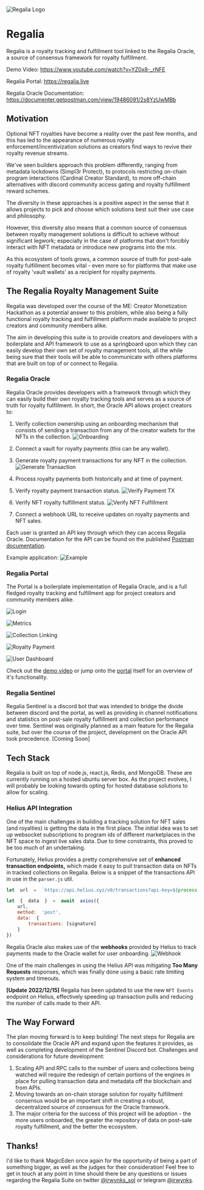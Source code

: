 ![Regalia Logo](https://i.imgur.com/9Bp9Irol.png)
# Regalia
Regalia is a royalty tracking and fulfillment tool linked to the Regalia Oracle, a source of consensus framework for royalty fulfillment.

Demo Video: https://www.youtube.com/watch?v=YZ0x8-_rNFE

Regalia Portal: https://regalia.live

Regalia Oracle Documentation: https://documenter.getpostman.com/view/19486091/2s8YzUwMBb

## Motivation
Optional NFT royalties have become a reality over the past few months, and this has led to the appearance of numerous royalty enforcement/incentivization solutions as creators find ways to revive their royalty revenue streams.

We've seen builders approach this problem differently, ranging from metadata lockdowns (Simpl3r Protect), to protocols restricting on-chain program interactions (Cardinal Creator Standard), to more off-chain alternatives with discord community access gating and royalty fulfillment reward schemes.

The diversity in these approaches is a positive aspect in the sense that it allows projects to pick and choose which solutions best suit their use case and philosophy.

However, this diversity also means that a common source of consensus between royalty management solutions is difficult to achieve without significant legwork; especially in the case of platforms that don't forcibly interact with NFT metadata or introduce new programs into the mix.

As this ecosystem of tools grows, a common source of truth for post-sale royalty fulfillment becomes vital - even more so for platforms that make use of royalty 'vault wallets' as a recipient for royalty payments.

## The Regalia Royalty Management Suite
Regalia was developed over the course of the ME: Creator Monetization Hackathon as a potential answer to this problem, while also being a fully functional royalty tracking and fulfillment platform made available to project creators and community members alike. 

The aim in developing this suite is to provide creators and developers with a boilerplate and API framework to use as a springboard upon which they can easily develop their own set of royalty management tools, all the while being sure that their tools will be able to communicate with others platforms that are built on top of or connect to Regalia.

### Regalia Oracle
Regalia Oracle provides developers with a framework through which they can easily build their own royalty tracking tools and serves as a source of truth for royalty fulfillment. In short, the Oracle API allows project creators to:

 1. Verify collection ownership using an onboarding mechanism that consists of sending a transaction from any of the creator wallets for the NFTs in the collection.
![Onboarding](https://i.imgur.com/nvp7OtR.gif)

 3. Connect a vault for royalty payments (this can be any wallet).
 
 5. Generate royalty payment transactions for any NFT in the collection.
![Generate Transaction](https://i.imgur.com/dJV4EB1.gif)
 6. Process royalty payments both historically and at time of payment.
 7. Verify royalty payment transaction status.
 ![Verify Payment TX](https://i.imgur.com/3GfygA6.gif)
 8. Verify NFT royalty fulfillment status.
![Verify NFT Fulfillment](https://i.imgur.com/3F0Wfl9.gif)
 10. Connect a webhook URL to receive updates on royalty payments and NFT sales.

Each user is granted an API key through which they can access Regalia Oracle. Documentation for the API can be found on the published [Postman documentation](https://documenter.getpostman.com/view/19486091/2s8YzUwMBb).

Example application:
![Example](https://i.imgur.com/3lnqDaa.png)

### Regalia Portal
The Portal is a boilerplate implementation of Regalia Oracle, and is a full fledged royalty tracking and fulfillment app for project creators and community members alike.

![Login](https://i.imgur.com/WUBeyP2.png)

![Metrics](https://i.imgur.com/qYdHqKl.png)

![Collection Linking](https://i.imgur.com/uIOANIf.png)

![Royalty Payment](https://i.imgur.com/JApBJGU.png)

![User Dashboard](https://i.imgur.com/TALGdZH.png)

Check out the [demo video](https://www.youtube.com/watch?v=YZ0x8-_rNFE) or jump onto the [portal](https://regalia.live) itself for an overview of it's functionality.

### Regalia Sentinel
Regalia Sentinel is a discord bot that was intended to bridge the divide between discord and the portal, as well as providing in channel notifications and statistics on post-sale royalty fulfillment and collection performance over time. Sentinel was originally planned as a main feature for the Regalia suite, but over the course of the project, development on the Oracle API took precedence.
[Coming Soon]

## Tech Stack
Regalia is built on top of node.js, react.js, Redis, and MongoDB. These are currently running on a hosted ubuntu server box. As the project evolves, I will probably be looking towards opting for hosted database solutions to allow for scaling.
### Helius API Integration
One of the main challenges in building a tracking solution for NFT sales (and royalties) is getting the data in the first place. The initial idea was to set up websocket subscriptions to program ids of different marketplaces in the NFT space to ingest live sales data. Due to time constraints, this proved to be too much of an undertaking. 

Fortunately, Helius provides a pretty comprehensive set of **enhanced transaction endpoints,** which made it easy to pull transaction data on NFTs in tracked collections on Regalia. Below is a snippet of the transactions API in use in the `parser.js` util.
```js
let  url  =  `https://api.helius.xyz/v0/transactions?api-key=${process.env.HELIUS_API_KEY}&commitment=confirmed`

let  {  data  }  =  await  axios({
	url,
	method:  'post',
	data:  {
		transactions: [signature]
	}
}) 
```

Regalia Oracle also makes use of the **webhooks** provided by Helius to track payments made to the Oracle wallet for user onboarding.
![Webhook](https://i.imgur.com/hth0SsY.png)

One of the main challenges in using the Helius API was mitigating **Too Many Requests** responses, which was finally done using a basic rate limiting system and timeouts.

**[Update 2022/12/15]** Regalia has been updated to use the new `NFT Events` endpoint on Helius, effectively speeding up transaction pulls and reducing the number of calls made to their API.

## The Way Forward
The plan moving forward is to keep building! The next steps for Regalia are to consolidate the Oracle API and expand upon the features it provides, as well as completing development of the Sentinel Discord bot. Challenges and considerations for future development:

1. Scaling API and RPC calls to the number of users and collections being watched will require the redesign of certain portions of the engines in place for pulling transaction data and metadata off the blockchain and from APIs.
2. Moving towards an on-chain storage solution for royalty fulfillment consensus would be an important shift in creating a robust, decentralized source of consensus for the Oracle framework.
3. The major criteria for the success of this project will be adoption - the more users onboarded, the greater the repository of data on post-sale royalty fulfillment, and the better the ecosystem.

## Thanks!
I'd like to thank MagicEden once again for the opportunity of being a part of something bigger, as well as the judges for their consideration! Feel free to get in touch at any point in time should there be any questions or issues regarding the Regalia Suite on twitter [@irwynks_sol](https://twitter.com/irwynks_sol) or telegram [@irwynks](https://t.me/irwynks).